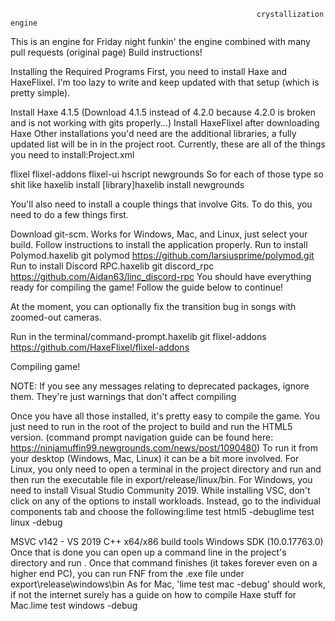                                                            crystallization engine
This is an engine for Friday night funkin'
the engine combined with many pull requests (original page)
Build instructions!

Installing the Required Programs
First, you need to install Haxe and HaxeFlixel. I'm too lazy to write and keep updated with that setup (which is pretty simple).

Install Haxe 4.1.5 (Download 4.1.5 instead of 4.2.0 because 4.2.0 is broken and is not working with gits properly...)
Install HaxeFlixel after downloading Haxe
Other installations you'd need are the additional libraries, a fully updated list will be in in the project root. Currently, these are all of the things you need to install:Project.xml

flixel
flixel-addons
flixel-ui
hscript
newgrounds
So for each of those type so shit like haxelib install [library]haxelib install newgrounds

You'll also need to install a couple things that involve Gits. To do this, you need to do a few things first.

Download git-scm. Works for Windows, Mac, and Linux, just select your build.
Follow instructions to install the application properly.
Run to install Polymod.haxelib git polymod https://github.com/larsiusprime/polymod.git
Run to install Discord RPC.haxelib git discord_rpc https://github.com/Aidan63/linc_discord-rpc
You should have everything ready for compiling the game! Follow the guide below to continue!

At the moment, you can optionally fix the transition bug in songs with zoomed-out cameras.

Run in the terminal/command-prompt.haxelib git flixel-addons https://github.com/HaxeFlixel/flixel-addons

Compiling game!

NOTE: If you see any messages relating to deprecated packages, ignore them. They're just warnings that don't affect compiling

Once you have all those installed, it's pretty easy to compile the game. You just need to run in the root of the project to build and run the HTML5 version. (command prompt navigation guide can be found here: https://ninjamuffin99.newgrounds.com/news/post/1090480) To run it from your desktop (Windows, Mac, Linux) it can be a bit more involved. For Linux, you only need to open a terminal in the project directory and run and then run the executable file in export/release/linux/bin. For Windows, you need to install Visual Studio Community 2019. While installing VSC, don't click on any of the options to install workloads. Instead, go to the individual components tab and choose the following:lime test html5 -debuglime test linux -debug

MSVC v142 - VS 2019 C++ x64/x86 build tools
Windows SDK (10.0.17763.0)
Once that is done you can open up a command line in the project's directory and run . Once that command finishes (it takes forever even on a higher end PC), you can run FNF from the .exe file under export\release\windows\bin As for Mac, 'lime test mac -debug' should work, if not the internet surely has a guide on how to compile Haxe stuff for Mac.lime test windows -debug
